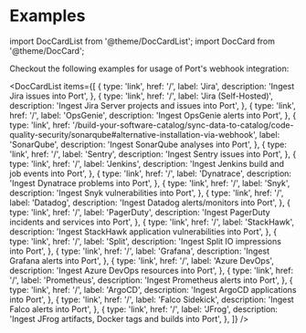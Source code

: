 # Examples

import DocCardList from '@theme/DocCardList';
import DocCard from '@theme/DocCard';

Checkout the following examples for usage of Port's webhook integration:

<DocCardList items={[
  {
    type: 'link',
    href: '/',
    label: 'Jira',
    description: 'Ingest Jira issues into Port',
  },
  {
    type: 'link',
    href: '/',
    label: 'Jira (Self-Hosted)',
    description: 'Ingest Jira Server projects and issues into Port',
  },
  {
    type: 'link',
    href: '/',
    label: 'OpsGenie',
    description: 'Ingest OpsGenie alerts into Port',
  },
  {
    type: 'link',
    href: '/build-your-software-catalog/sync-data-to-catalog/code-quality-security/sonarqube#alternative-installation-via-webhook',
    label: 'SonarQube',
    description: 'Ingest SonarQube analyses into Port',
  },
  {
    type: 'link',
    href: '/',
    label: 'Sentry',
    description: 'Ingest Sentry issues into Port',
  },
  {
    type: 'link',
    href: '/',
    label: 'Jenkins',
    description: 'Ingest Jenkins build and job events into Port',
  },
  {
    type: 'link',
    href: '/',
    label: 'Dynatrace',
    description: 'Ingest Dynatrace problems into Port',
  },
  {
    type: 'link',
    href: '/',
    label: 'Snyk',
    description: 'Ingest Snyk vulnerabilities into Port',
  },
  {
    type: 'link',
    href: '/',
    label: 'Datadog',
    description: 'Ingest Datadog alerts/monitors into Port',
  },
  {
    type: 'link',
    href: '/',
    label: 'PagerDuty',
    description: 'Ingest PagerDuty incidents and services into Port',
  },
  {
    type: 'link',
    href: '/',
    label: 'StackHawk',
    description: 'Ingest StackHawk application vulnerabilities into Port',
  },
  {
    type: 'link',
    href: '/',
    label: 'Split',
    description: 'Ingest Split IO impressions into Port',
  },
  {
    type: 'link',
    href: '/',
    label: 'Grafana',
    description: 'Ingest Grafana alerts into Port',
  },
  {
    type: 'link',
    href: '/',
    label: 'Azure DevOps',
    description: 'Ingest Azure DevOps resources into Port',
  },
  {
    type: 'link',
    href: '/',
    label: 'Prometheus',
    description: 'Ingest Prometheus alerts into Port',
  },
  {
    type: 'link',
    href: '/',
    label: 'ArgoCD',
    description: 'Ingest ArgoCD applications into Port',
  },
  {
    type: 'link',
    href: '/',
    label: 'Falco Sidekick',
    description: 'Ingest Falco alerts into Port',
  },
  {
    type: 'link',
    href: '/',
    label: 'JFrog',
    description: 'Ingest JFrog artifacts, Docker tags and builds into Port',
  },
  ]} />


  <!-- {
    type: 'link',
    href: '/',
    label: 'Commerce Modules',
    customProps: {
      icon: "/static/img/modules.png",
      html: 'Learn about the available ecommerce features and how to use and customize them.'
    }
  },
  {
    type: 'link',
    href: '/',
    label: 'Commerce Modules',
    customProps: {
      icon: "/static/img/modules.png",
      html: 'Learn about the available ecommerce features and how to use and customize them.'
    }
  },]} /> -->

<!-- <DocCard item={{
  type: 'link',
  href: '/create-medusa-app',
  label: 'Get Started',
  customProps: {
    icon: "https://raw.githubusercontent.com/medusajs/medusa/fbee006e512ef2d56ffb23eeabad8b51b56be285/www/apps/docs/static/img/bell-dark.png",
    html: 'Create a full-fledged Medusa project with one command.',
    className: 'card-highlighted'
  }
}} /> -->